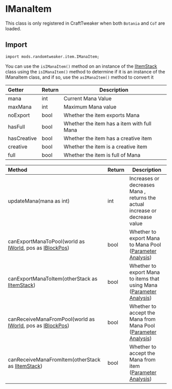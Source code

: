 # IManaItem

This class is only registered in CraftTweaker when both `Botania` and `CoT` are loaded.

## Import

```zenscript
import mods.randomtweaker.item.IManaItem;
```

You can use the `isIManaItem()` method on an instance of the [IItemStack](https://docs.blamejared.com/1.12/en/Vanilla/Items/IItemStack/)
class using the `isIManaItem()` method to determine if it is an instance of the IManaItem class, and if so, use the `asIManaItem()` method to convert it

| Getter | Return | Description |
| :----- | ---- | ----- |
| mana | int | Current Mana Value|
| maxMana | int | Maximum Mana value |
| noExport | bool | Whether the item exports Mana |
| hasFull | bool | Whether the item has a item with full Mana |
| hasCreative | bool | Whether the item has a creative item |
| creative | bool | Whether the item is a creative item |
| full | bool | Whether the item is full of Mana |

| Method | Return | Description |
| :----- | ---- | ----- |
| updateMana(mana as int) | int | Increases or decreases Mana , returns the actual increase or decrease value |
| canExportManaToPool(world as [IWorld](https://docs.blamejared.com/1.12/en/Vanilla/World/IWorld/), pos as [IBlockPos](https://docs.blamejared.com/1.12/en/Vanilla/World/IBlockPos/)) | bool | Whether to export Mana to Mana Pool ([Parameter Analysis](https://github.com/ikexing-cn/RandomTweaker/blob/master/wiki/zh_cn/modSupport/ContentTweaker/ManaItem/function.md#canexportmanatopool)) |
| canExportManaToItem(otherStack as [IItemStack](https://docs.blamejared.)) | bool | Whether to export Mana to items that using Mana ([Parameter Analysis](https://github.com/ikexing-cn/RandomTweaker/blob/master/wiki/zh_cn/modSupport/ContentTweaker/ManaItem/function.md#canexportmanatoitem)) |
| canReceiveManaFromPool(world as [IWorld](https://docs.blamejared.com/1.12/en/Vanilla/World/IWorld/), pos as [IBlockPos](https://docs.blamejared.com/1.12/en/Vanilla/World/IBlockPos/)) | bool | Whether to accept the Mana from Mana Pool ([Parameter Analysis](https://github.com/ikexing-cn/RandomTweaker/blob/master/wiki/zh_cn/modSupport/ContentTweaker/ManaItem/function.md#canreceivemanafrompool)) |
| canReceiveManaFromItem(otherStack as [IItemStack](https://docs.blamejared.)) | bool | Whether to accept the Mana from item ([Parameter Analysis](https://github.com/ikexing-cn/RandomTweaker/blob/master/wiki/zh_cn/modSupport/ContentTweaker/ManaItem/function.md#canreceivemanafromitem)) |
